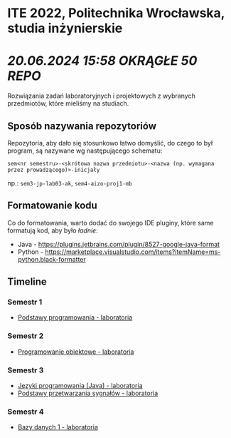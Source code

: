 # ITE 2022, Politechnika Wrocławska, studia inżynierskie

# *20.06.2024 15:58 OKRĄGŁE 50 REPO*

Rozwiązania zadań laboratoryjnych i projektowych z wybranych przedmiotów, które mieliśmy na studiach.

## Sposób nazywania repozytoriów

Repozytoria, aby dało się stosunkowo łatwo domyślić, do czego to był program, są nazywane wg następującego schematu:

`sem<nr semestru>-<skrótowa nazwa przedmiotu>-<nazwa (np. wymagana przez prowadzącego)>-inicjały`

np.: `sem3-jp-lab03-ak`, `sem4-aizo-proj1-mb`

## Formatowanie kodu

Co do formatowania, warto dodać do swojego IDE pluginy, które same formatują kod, aby było *ładnie*:
- Java - https://plugins.jetbrains.com/plugin/8527-google-java-format
- Python - https://marketplace.visualstudio.com/items?itemName=ms-python.black-formatter

## Timeline

### Semestr 1

- [Podstawy programowania - laboratoria](https://github.com/Ite-2022-pwr/Podstawy_programowania)

### Semestr 2

- [Programowanie obiektowe - laboratoria](https://github.com/Ite-2022-pwr/Programowanie-obiektowe)

### Semestr 3

- [Języki programowania (Java) - laboratoria](https://github.com/Ite-2022-pwr/Jezyki-Programowania)
- [Podstawy przetwarzania sygnałów - laboratoria](https://github.com/Ite-2022-pwr/Podstawy-przetwarzania-sygnalow)

### Semestr 4

- [Bazy danych 1 - laboratoria](https://github.com/Ite-2022-pwr/sem4-bd1-lab-ak)
